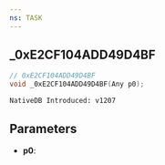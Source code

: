 ```yaml
---
ns: TASK
---
```

## _0xE2CF104ADD49D4BF

```c
// 0xE2CF104ADD49D4BF
void _0xE2CF104ADD49D4BF(Any p0);
```

```
NativeDB Introduced: v1207
```

## Parameters
* **p0**:
